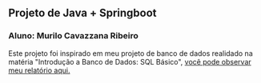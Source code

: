 ## Projeto de Java + Springboot
### Aluno: Murilo Cavazzana Ribeiro

Este projeto foi inspirado em meu projeto de banco de dados realidado na matéria "Introdução a Banco de Dados: SQL Básico", [você pode observar meu relatório aqui.](https://docs.google.com/document/d/1mWVjxi7uYQk7E9HgdeFSpUHVCG-uwvVdEMC_hNrKuVQ/edit?usp=sharing)
